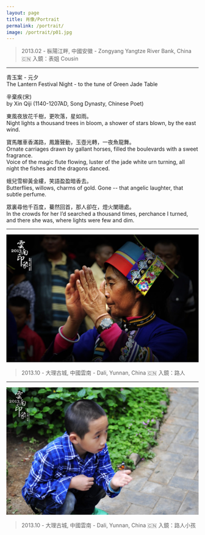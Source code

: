 ```yaml
---
layout: page
title: 肖像/Portrait
permalink: /portrait/
image: /portrait/p01.jpg
---
```

> 2013.02 - 枞陽江畔, 中國安徽 - Zongyang Yangtze River Bank, China 🇨🇳 
> 入鏡：表姐 Cousin

---
青玉案 - 元夕  
The Lantern Festival Night - to the tune of Green Jade Table  

辛棄疾(宋)  
by Xin Qiji (1140-1207AD, Song Dynasty, Chinese Poet)  

東風夜放花千樹，更吹落，星如雨。    
Night lights a thousand trees in bloom, a shower of stars blown, by the east wind.  

寶馬雕車香滿路，鳳簫聲動，玉壺光轉，一夜魚龍舞。    
Ornate carriages drawn by gallant horses, filled the boulevards with a sweet fragrance.  
Voice of the magic flute flowing, luster of the jade white urn turning, all night the fishes and the dragons danced.  

蛾兒雪柳黃金縷，笑語盈盈暗香去。    
Butterflies, willows, charms of gold. Gone -- that angelic laughter, that subtle perfume.  

眾裏尋他千百度，驀然回首，那人卻在，燈火闌珊處。  
In the crowds for her I’d searched a thousand times, perchance I turned, and there she was, where lights were few and dim.

---
![](/img/portrait/p02.JPG)
> 2013.10 - 大理古城, 中國雲南 - Dali, Yunnan, China 🇨🇳 
> 入鏡：路人 

---
![](/img/portrait/p03.JPG)
> 2013.10 - 大理古城, 中國雲南 - Dali, Yunnan, China 🇨🇳 
> 入鏡：路人小孩

